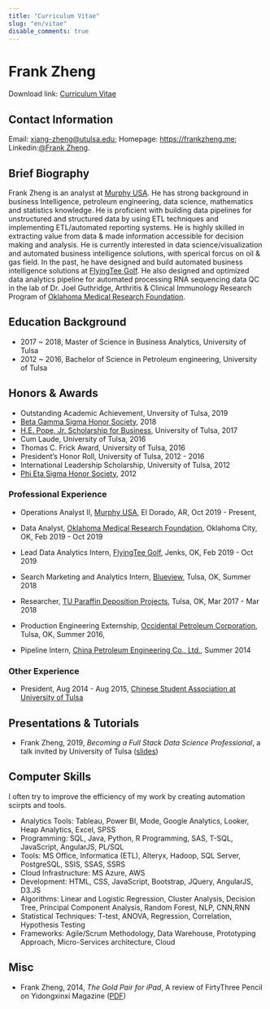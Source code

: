 ```yaml
---
title: "Curriculum Vitae"
slug: "en/vitae"
disable_comments: true
---
```


# Frank Zheng  

Download link: <a href="https://github.com/Frankxz/frankzheng.me/blob/master/docs/CV%20FRANK%20ZHENG.pdf?raw=true" download>Curriculum Vitae</a>

## Contact Information

Email: xiang-zheng@utulsa.edu; Homepage: <https://frankzheng.me>; Linkedin:[@Frank Zheng](https://www.linkedin.com/in/frank-zheng-xiang/).

## Brief Biography

Frank Zheng is an analyst at [Murphy USA](https://www.murphyusa.com/). He has strong background in business Intelligence, petroleum engineering, data science, mathematics and statistics knowledge. He is proficient with building data pipelines for unstructured and structured data by using ETL techniques and implementing ETL/automated reporting systems. He is highly skilled in extracting value from data & made information accessible for decision making and analysis. He is currently interested in data science/visualization and automated business intelligence solutions, with sperical forcus on oil & gas field. In the past, he have designed and build automated business intelligence solutions at [FlyingTee Golf](https://www.flyingteegolf.com/). He also designed and optimized data analytics pipeline for automated processing RNA sequencing data QC in the lab of Dr. Joel Guthridge, Arthritis & Clinical Immunology Research Program of [Oklahoma Medical Research Foundation](https://omrf.org/).

## Education Background

- 2017 ~ 2018, Master of Science in Business Analytics, University of Tulsa
- 2012 ~ 2016, Bachelor of Science in Petroleum engineering, University of Tulsa

## Honors & Awards

- Outstanding Academic Achievement, Unversity of Tulsa, 2019
- [Beta Gamma Sigma Honor Society](https://www.betagammasigma.org/home), 2018
- [H.E. Pope, Jr. Scholarship for Business](https://business.utulsa.edu/graduate-business-programs/financing-your-degree/), University of Tulsa, 2017
- Cum Laude, University of Tulsa, 2016
- Thomas C. Frick Award, University of Tulsa, 2016
- President’s Honor Roll, University of Tulsa, 2012 - 2016
- International Leadership Scholarship, University of Tulsa, 2012
- [Phi Eta Sigma Honor Society](https://www.phietasigma.org/), 2012

### Professional Experience

- Operations Analyst II, [Murphy USA](https://www.murphyusa.com/), El Dorado, AR, Oct 2019 - Present, 

- Data Analyst, [Oklahoma Medical Research Foundation](https://omrf.org/), Oklahoma City, OK, Feb 2019 - Oct 2019
- Lead Data Analytics Intern, [FlyingTee Golf](https://www.flyingteegolf.com/), Jenks, OK,  Feb 2019 - Oct 2019
- Search Marketing and Analytics Intern, [Blueview](https://withchm.com/), Tulsa, OK, Summer 2018
- Researcher, [TU Paraffin Deposition Projects](http://www.tupdp.utulsa.edu/), Tulsa, OK, Mar 2017 - Mar 2018
- Production Engineering Externship, [Occidental Petroleum Corporation](https://www.oxy.com/Pages/default.aspx), Tulsa, OK, Summer 2016,
- Pipeline Intern, [China Petroleum Engineering Co., Ltd.](http://cpecc.cnpc.com.cn/encpebj/index_en.shtml), Summer 2014

### Other Experience

- President, Aug 2014 - Aug 2015, [Chinese Student Association at University of Tulsa](https://utulsa.edu/student-organizations/)

## Presentations & Tutorials

<!-- Most of my slides were generated from R Markdown. To download the R Markdown source documents, simply replace the extension `.html` with `.Rmd` in the address bar of your web browser. -->

- Frank Zheng, 2019, _Becoming a Full Stack Data Science Professional_, a talk invited by University of Tulsa ([slides](https://github.com/Frankxz/frankzheng.me/blob/master/docs/FSDS.pptx?raw=true))

## Computer Skills

I often try to improve the efficiency of my work by creating automation scirpts and tools.

- Analytics Tools: Tableau, Power BI, Mode, Google Analytics, Looker, Heap Analytics, Excel, SPSS
- Programming: SQL, Java, Python, R Programming, SAS, T-SQL, JavaScript, AngularJS, PL/SQL
- Tools: MS Office, Informatica (ETL), Alteryx, Hadoop, SQL Server, PostgreSQL, SSIS, SSAS, SSRS
- Cloud Infrastructure: MS Azure, AWS
- Development: HTML, CSS, JavaScript, Bootstrap, JQuery, AngularJS, D3.JS
- Algorithms: Linear and Logistic Regression, Cluster Analysis, Decision Tree, Principal Component Analysis, Random Forest, NLP, CNN,RNN
- Statistical Techniques: T-test, ANOVA, Regression, Correlation, Hypothesis Testing
- Frameworks: Agile/Scrum Methodology, Data Warehouse, Prototyping Approach, Micro-Services architecture, Cloud 


## Misc

- Frank Zheng, 2014, _The Gold Pair for iPad_, A review of FirtyThree Pencil on Yidongxinxi Magazine ([PDF](https://github.com/Frankxz/frankzheng.me/blob/master/docs/172-179%E5%A4%A7%E9%85%8D%E8%A7%92.pdf?raw=true))

